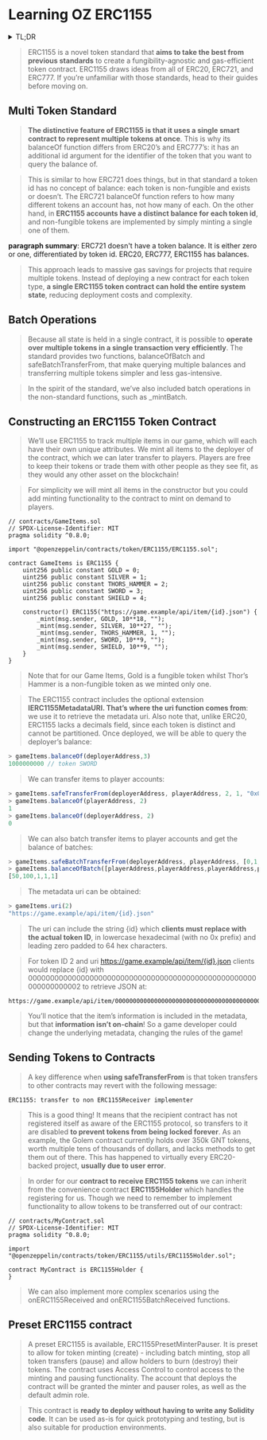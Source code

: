 # Learning OZ ERC1155

<details>
<summary>TL;DR</summary>

- ERC1155 = take merits from ERC20, ERC721, and ERC777
- single smart contract ===(represent)===> multiple tokens
- a whole state held in one single contract

</details>

> ERC1155 is a novel token standard that **aims to take the best from previous standards** to create a fungibility-agnostic and gas-efficient token contract. ERC1155 draws ideas from all of ERC20, ERC721, and ERC777. If you’re unfamiliar with those standards, head to their guides before moving on.

## Multi Token Standard

> **The distinctive feature of ERC1155 is that it uses a single smart contract to represent multiple tokens at once**. This is why its balanceOf function differs from ERC20’s and ERC777’s: it has an additional id argument for the identifier of the token that you want to query the balance of.

> This is similar to how ERC721 does things, but in that standard a token id has no concept of balance: each token is non-fungible and exists or doesn’t. The ERC721 balanceOf function refers to how many different tokens an account has, not how many of each. On the other hand, in **ERC1155 accounts have a distinct balance for each token id**, and non-fungible tokens are implemented by simply minting a single one of them.

**paragraph summary**: ERC721 doesn't have a token balance. It is either zero or one, differentiated by token id. ERC20, ERC777, ERC1155 has balances. 

> This approach leads to massive gas savings for projects that require multiple tokens. Instead of deploying a new contract for each token type, **a single ERC1155 token contract can hold the entire system state**, reducing deployment costs and complexity.

## Batch Operations

> Because all state is held in a single contract, it is possible to **operate over multiple tokens in a single transaction very efficiently**. The standard provides two functions, balanceOfBatch and safeBatchTransferFrom, that make querying multiple balances and transferring multiple tokens simpler and less gas-intensive.

> In the spirit of the standard, we’ve also included batch operations in the non-standard functions, such as \_mintBatch.

## Constructing an ERC1155 Token Contract

> We’ll use ERC1155 to track multiple items in our game, which will each have their own unique attributes. We mint all items to the deployer of the contract, which we can later transfer to players. Players are free to keep their tokens or trade them with other people as they see fit, as they would any other asset on the blockchain!

> For simplicity we will mint all items in the constructor but you could add minting functionality to the contract to mint on demand to players.

```solidity
// contracts/GameItems.sol
// SPDX-License-Identifier: MIT
pragma solidity ^0.8.0;

import "@openzeppelin/contracts/token/ERC1155/ERC1155.sol";

contract GameItems is ERC1155 {
    uint256 public constant GOLD = 0;
    uint256 public constant SILVER = 1;
    uint256 public constant THORS_HAMMER = 2;
    uint256 public constant SWORD = 3;
    uint256 public constant SHIELD = 4;

    constructor() ERC1155("https://game.example/api/item/{id}.json") {
        _mint(msg.sender, GOLD, 10**18, "");
        _mint(msg.sender, SILVER, 10**27, "");
        _mint(msg.sender, THORS_HAMMER, 1, "");
        _mint(msg.sender, SWORD, 10**9, "");
        _mint(msg.sender, SHIELD, 10**9, "");
    }
}
```

> Note that for our Game Items, Gold is a fungible token whilst Thor’s Hammer is a non-fungible token as we minted only one.

> The ERC1155 contract includes the optional extension **IERC1155MetadataURI. That’s where the uri function comes from**: we use it to retrieve the metadata uri. Also note that, unlike ERC20, ERC1155 lacks a decimals field, since each token is distinct and cannot be partitioned. Once deployed, we will be able to query the deployer’s balance:

```js
> gameItems.balanceOf(deployerAddress,3)
1000000000 // token SWORD
```

> We can transfer items to player accounts:

```js
> gameItems.safeTransferFrom(deployerAddress, playerAddress, 2, 1, "0x0")
> gameItems.balanceOf(playerAddress, 2)
1
> gameItems.balanceOf(deployerAddress, 2)
0
```

> We can also batch transfer items to player accounts and get the balance of batches:

```js
> gameItems.safeBatchTransferFrom(deployerAddress, playerAddress, [0,1,3,4], [50,100,1,1], "0x0")
> gameItems.balanceOfBatch([playerAddress,playerAddress,playerAddress,playerAddress,playerAddress], [0,1,2,3,4])
[50,100,1,1,1]
```

> The metadata uri can be obtained:

```js
> gameItems.uri(2)
"https://game.example/api/item/{id}.json"
```

> The uri can include the string {id} which **clients must replace with the actual token ID**, in lowercase hexadecimal (with no 0x prefix) and leading zero padded to 64 hex characters.

> For token ID 2 and uri https://game.example/api/item/{id}.json clients would replace {id} with 0000000000000000000000000000000000000000000000000000000000000002 to retrieve JSON at:

```
https://game.example/api/item/0000000000000000000000000000000000000000000000000000000000000002.json
```

> You’ll notice that the item’s information is included in the metadata, but that **information isn’t on-chain**! So a game developer could change the underlying metadata, changing the rules of the game!

## Sending Tokens to Contracts

> A key difference when **using safeTransferFrom** is that token transfers to other contracts may revert with the following message:

```
ERC1155: transfer to non ERC1155Receiver implementer
```

> This is a good thing! It means that the recipient contract has not registered itself as aware of the ERC1155 protocol, so transfers to it are disabled **to prevent tokens from being locked forever**. As an example, the Golem contract currently holds over 350k GNT tokens, worth multiple tens of thousands of dollars, and lacks methods to get them out of there. This has happened to virtually every ERC20-backed project, **usually due to user error**.

> In order for our **contract to receive ERC1155 tokens** we can inherit from the convenience contract **ERC1155Holder** which handles the registering for us. Though we need to remember to implement functionality to allow tokens to be transferred out of our contract:

```solidity
// contracts/MyContract.sol
// SPDX-License-Identifier: MIT
pragma solidity ^0.8.0;

import "@openzeppelin/contracts/token/ERC1155/utils/ERC1155Holder.sol";

contract MyContract is ERC1155Holder {
}
```

> We can also implement more complex scenarios using the onERC1155Received and onERC1155BatchReceived functions.

## Preset ERC1155 contract

> A preset ERC1155 is available, ERC1155PresetMinterPauser. It is preset to allow for token minting (create) - including batch minting, stop all token transfers (pause) and allow holders to burn (destroy) their tokens. The contract uses Access Control to control access to the minting and pausing functionality. The account that deploys the contract will be granted the minter and pauser roles, as well as the default admin role.

> This contract is **ready to deploy without having to write any Solidity code**. It can be used as-is for quick prototyping and testing, but is also suitable for production environments.